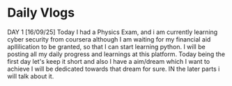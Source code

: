 # Daily Vlogs

DAY 1 [16/09/25]
Today I had a Physics Exam, and i am currently learning cyber security from coursera although I am waiting for my financial aid apllilication to be granted, so that I can start learning python. I will be posting all my daily progress and learnings at this platform. Today being the first day let's keep it short and also I have a aim/dream which I want to achieve
I will be dedicated towards that dream for sure. IN the later parts i will talk about it.
